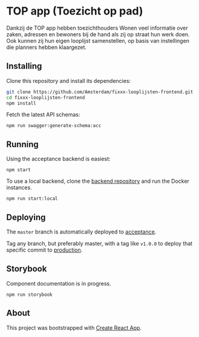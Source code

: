 # TOP app (Toezicht op pad)

Dankzij de TOP app hebben toezichthouders Wonen veel informatie over zaken, adressen en bewoners bij de hand als zij op
straat hun werk doen. Ook kunnen zij hun eigen looplijst samenstellen, op basis van instellingen die planners hebben
klaargezet.

## Installing

Clone this repository and install its dependencies:

```bash
git clone https://github.com/Amsterdam/fixxx-looplijsten-frontend.git
cd fixxx-looplijsten-frontend
npm install
```

Fetch the latest API schemas:

```
npm run swagger:generate-schema:acc
```

## Running

Using the acceptance backend is easiest:

```
npm start
```

To use a local backend, clone the [backend repository](https://github.com/Amsterdam/fixxx-looplijsten-backend) and run
the Docker instances.

```
npm run start:local
```

## Deploying

The `master` branch is automatically deployed to [acceptance](https://acc.top.amsterdam.nl/).

Tag any branch, but preferably master, with a tag like `v1.0.0` to deploy that specific commit
to [production](https://top.amsterdam.nl/).

## Storybook

Component documentation is in progress.

```
npm run storybook
```

## About

This project was bootstrapped with [Create React App](https://github.com/facebook/create-react-app).
